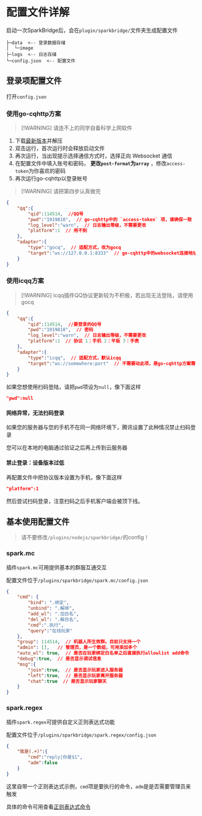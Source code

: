 # 配置文件详解

启动一次SparkBridge后，会在`plugin/sparkbridge/`文件夹生成配置文件

``` 
├─data  <-- 登录数据存储
│  └─image
├─logs  <-- 日志存储
└─config.json  <-- 配置文件

```
## 登录项配置文件
打开`config.json`

### 使用go-cqhttp方案

> [!WARNING] 请连不上的同学自备科学上网软件

1. 下载[最新版本](https://github.com/Mrs4s/go-cqhttp/releases/latest)并解压
2. 双击运行，首次运行时会释放启动文件
3. 再次运行，当出现提示选择通信方式时，选择正向 Websocket 通信
4. 在配置文件中填入账号和密码， __更改`post-format`为`array`__ ，修改`access-token`为你喜欢的密码
5. 再次运行go-cqhttp以登录帐号
> [!WARNING] 请把第四步认真做完

``` json
{
    "qq":{
        "qid":114514,  //QQ号
        "pwd":"1919810",  // go-cqhttp中的 `access-token` 项，请确保一致
        "log_level":"warn",  // 日志输出等级，不需要更改
        "platform":1  // 用不到
    },
    "adapter":{
        "type":"gocq",  // 适配方式，改为gocq
        "target":"ws://127.0.0.1:8333"  // go-cqhttp中的websocket连接地址，根据实际情况更改
    }
}
```

### 使用icqq方案
> [!WARNING] icqq插件QQ协议更新较为不积极，若出现无法登陆，请使用gocq
``` json
{
    "qq":{
        "qid":114514,  //要登录的QQ号
        "pwd":"1919810",  // 密码
        "log_level":"warn",  // 日志输出等级，不需要更改
        "platform":1  // 协议 1：手机 2：平板 3：手表
    },
    "adapter":{
        "type":"icqq",  // 适配方式，默认icqq
        "target":"ws://somewhere:port"  // 不需要动此项，是go-cqhttp方案需要的
    }
}
```

如果您想使用扫码登陆，请把`pwd`项设为`null`，像下面这样

``` json
"pwd":null
```

#### 网络异常，无法扫码登录
如果您的服务器与您的手机不在同一网络环境下，腾讯设置了此种情况禁止扫码登录

您可以在本地的电脑通过验证之后再上传到云服务器

#### 禁止登录：设备版本过低
再配置文件中把协议版本设置为手机，像下面这样
``` json
"platform":1
```
然后尝试扫码登录，注意扫码之后手机客户端会被顶下线。


## 基本使用配置文件
> 请不要修改`/plugins/nodejs/sparkbridge/`的config！
### spark.mc

插件`spark.mc`可用提供基本的群服互通交互

配置文件位于`/plugins/sparkbridge/spark.mc/config.json`

``` json
{
    "cmd": {
        "bind": ".绑定",
        "unbind": ".解绑",
        "add_wl": ".加白名",
        "del_wl": ".解白名",
        "cmd":".执行",
        "query":"在线玩家"
    },
    "group": 114514,  // 机器人所生效群。目前只支持一个
    "admin": [],   // 管理员，是一个数组，可用添加多个
    "auto_wl": true,  // 是否在玩家绑定白名单之后直接执行allowlist add命令
    "debug":true,  // 是否显示调试信息
    "msg":{
        "join":true,  // 是否显示玩家进入服务器
        "left":true,  // 是否显示玩家离开服务器
        "chat":true  // 是否显示玩家聊天
    }
}
```

### spark.regex

插件`spark.regex`可提供自定义正则表达式功能

配置文件位于`/plugins/sparkbridge/spark.regex/config.json`

``` json
{
    "我是(.+)":{
        "cmd":"reply|你是$1",
        "adm":false
    }
}
```

这里自带一个正则表达式示例，`cmd`项是要执行的命令，`adm`是是否需要管理员来触发

具体的命令可用查看[正则表达式命令](/subpages/cmd.md)
